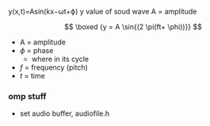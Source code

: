 y(x,t)=Asin(kx−ωt+ϕ) y value of soud wave
A = amplitude

$$
\boxed
{y = A \sin{(2 \pi(ft+ \phi))}}
$$

- A = amplitude
- $\phi$ = phase
  - where in its cycle
- $f$ = frequency (pitch)
- $t$ = time

### omp stuff

- set audio buffer, audiofile.h

